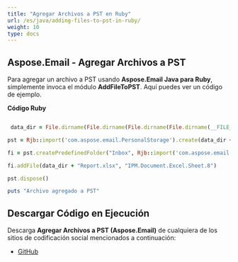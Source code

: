 ```yaml
---
title: "Agregar Archivos a PST en Ruby"
url: /es/java/adding-files-to-pst-in-ruby/
weight: 10
type: docs
---
```


## **Aspose.Email - Agregar Archivos a PST**
Para agregar un archivo a PST usando **Aspose.Email Java para Ruby**, simplemente invoca el módulo **AddFileToPST**. Aquí puedes ver un código de ejemplo.

**Código Ruby**

``` ruby

 data_dir = File.dirname(File.dirname(File.dirname(File.dirname(__FILE__)))) + '/data/'

pst = Rjb::import('com.aspose.email.PersonalStorage').create(data_dir + "AddFile.pst", Rjb::import('com.aspose.email.FileFormatVersion').Unicode)

fi = pst.createPredefinedFolder("Inbox", Rjb::import('com.aspose.email.StandardIpmFolder').Inbox)

fi.addFile(data_dir + "Report.xlsx", "IPM.Document.Excel.Sheet.8")

pst.dispose()

puts "Archivo agregado a PST"

```
## **Descargar Código en Ejecución**
Descarga **Agregar Archivos a PST (Aspose.Email)** de cualquiera de los sitios de codificación social mencionados a continuación:

- [GitHub](https://github.com/aspose-email/Aspose.Email-for-Java/blob/master/Plugins/Aspose_Email_Java_for_Ruby/lib/asposeemailjava/Outlook/addfiletopst.rb)